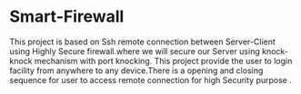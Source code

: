 # Smart-Firewall
This project is based on Ssh remote connection between Server-Client using Highly Secure firewall.where we will secure our Server using knock-knock mechanism with port knocking. This project provide the user to login facility from anywhere to any device.There is a opening and closing sequence for user to access remote connection for high Security purpose .   
